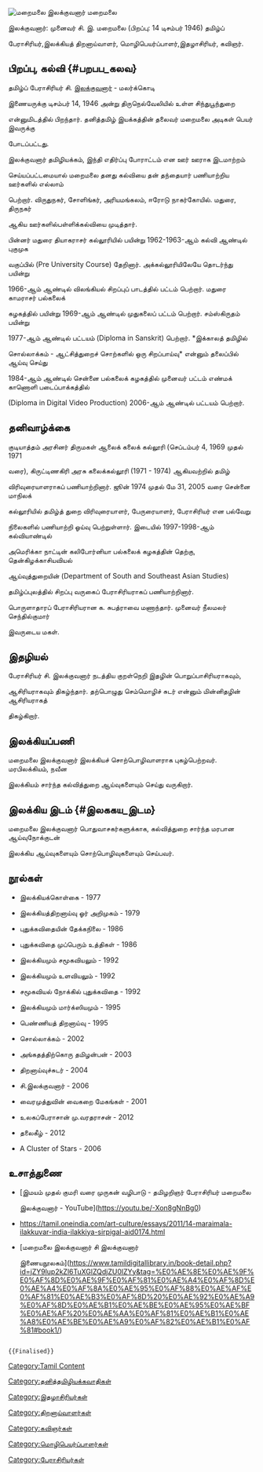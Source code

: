 ![மறைமலை இலக்குவனார்](மறைமலை_இலக்குவனார்.jpg "மறைமலை இலக்குவனார்") மறைமலை
இலக்குவனார்: முனைவர் சி. இ. மறைமலை (பிறப்பு: 14 டிசம்பர் 1946) தமிழ்ப்
பேராசிரியர்,இலக்கியத் திறனாய்வாளர், மொழிபெயர்ப்பாளர்,இதழாசிரியர், கவிஞர்.

## பிறப்பு, கல்வி {#பறபப_கலவ}

தமிழ்ப் பேராசிரியர் சி. [இலக்குவனார்](இலக்குவனார் "wikilink") - மலர்க்கொடி
இணையருக்கு டிசம்பர் 14, 1946 அன்று திருநெல்வேலியில் உள்ள சிந்துபூந்துறை
என்னுமிடத்தில் பிறந்தார். தனித்தமிழ் இயக்கத்தின் தலைவர் மறைமலை அடிகள் பெயர் இவருக்கு
போடப்பட்டது.

இலக்குவனார் தமிழியக்கம், இந்தி எதிர்ப்பு போராட்டம் என ஊர் ஊராக இடமாற்றம்
செய்யப்பட்டமையால் மறைமலை தனது கல்வியை தன் தந்தையார் பணியாற்றிய ஊர்களில் எல்லாம்
பெற்றார். விருதுநகர், சோளிங்கர், அரியமங்கலம், ஈரோடு நாகர்கோயில். மதுரை, திருநகர்
ஆகிய ஊர்களில்பள்ளிக்கல்வியை முடித்தார்.

பின்னர் மதுரை தியாகராசர் கல்லூரியில் பயின்று 1962-1963-ஆம் கல்வி ஆண்டில் புகுமுக
வகுப்பில் (Pre University Course) தேறினார். அக்கல்லூரியிலேயே தொடர்ந்து பயின்று
1966-ஆம் ஆண்டில் விலங்கியல் சிறப்புப் பாடத்தில் பட்டம் பெற்றார். மதுரை காமராசர் பல்கலைக்
கழகத்தில் பயின்று 1969-ஆம் ஆண்டில் முதுகலைப் பட்டம் பெற்றார். சம்ஸ்கிருதம் பயின்று
1977-ஆம் ஆண்டில் பட்டயம் (Diploma in Sanskrit) பெற்றார். *இக்காலத் தமிழில்
சொல்லாக்கம் - ஆட்சித்துறைச் சொற்களில் ஒரு சிறப்பாய்வு* என்னும் தலைப்பில் ஆய்வு செய்து
1984-ஆம் ஆண்டில் சென்னை பல்கலைக் கழகத்தில் முனைவர் பட்டம் எண்மக் காணொளி படைப்பாக்கத்தில்
(Diploma in Digital Video Production) 2006-ஆம் ஆண்டில் பட்டயம் பெற்றார்.

## தனிவாழ்க்கை

குடியாத்தம் அரசினர் திருமகள் ஆலைக் கலைக் கல்லூரி (செப்டம்பர் 4, 1969 முதல் 1971
வரை), கிருட்டிணகிரி அரசு கலைக்கல்லூரி (1971 - 1974) ஆகியவற்றில் தமிழ்
விரிவுரையாளராகப் பணியாற்றினார். ஜூன் 1974 முதல் மே 31, 2005 வரை சென்னை மாநிலக்
கல்லூரியில் தமிழ்த் துறை விரிவுரையாளர், பேருரையாளர், பேராசிரியர் என பல்வேறு
நிலைகளில் பணியாற்றி ஓய்வு பெற்றுள்ளார். இடையில் 1997-1998-ஆம் கல்வியாண்டில்
அமெரிக்கா நாட்டின் கலிபோர்னியா பல்கலைக் கழகத்தின் தெற்கு, தென்கிழக்காசியவியல்
ஆய்வுத்துறையின் (Department of South and Southeast Asian Studies)
தமிழ்ப்புலத்தில் சிறப்பு வருகைப் பேராசிரியராகப் பணியாற்றினார்.

பொருளாதாரப் பேராசிரியரான க. சுபத்ராவை மணாந்தார். முனைவர் நீலமலர் செந்தில்குமார்
இவருடைய மகள்.

## இதழியல்

பேராசிரியர் சி. இலக்குவனார் நடத்திய குறள்நெறி இதழின் பொறுப்பாசிரியராகவும்,
ஆசிரியராகவும் திகழ்ந்தார். தற்பொழுது செம்மொழிச் சுடர் என்னும் மின்னிதழின் ஆசிரியராகத்
திகழ்கிறார்.

## இலக்கியப்பணி

மறைமலை இலக்குவனார் இலக்கியச் சொற்பொழிவாளராக புகழ்பெற்றவர். மரபிலக்கியம், நவீன
இலக்கியம் சார்ந்த கல்வித்துறை ஆய்வுகளையும் செய்து வருகிறார்.

## இலக்கிய இடம் {#இலககய_இடம}

மறைமலை இலக்குவனார் பொதுவாசகர்களுக்காக, கல்வித்துறை சார்ந்த மரபான ஆய்வுநோக்குடன்
இலக்கிய ஆய்வுகளையும் சொற்பொழிவுகளையும் செய்பவர்.

## நூல்கள்

-   இலக்கியக்கொள்கை - 1977
-   இலக்கியத்திறனாய்வு ஓர் அறிமுகம் - 1979
-   புதுக்கவிதையின் தேக்கநிலை - 1986
-   புதுக்கவிதை முப்பெரும் உத்திகள் - 1986
-   இலக்கியமும் சமூகவியலும் - 1992
-   இலக்கியமும் உளவியலும் - 1992
-   சமூகவியல் நோக்கில் புதுக்கவிதை - 1992
-   இலக்கியமும் மார்க்ஸியமும் - 1995
-   பெண்ணியத் திறனாய்வு - 1995
-   சொல்லாக்கம் - 2002
-   அங்கதத்திற்கொரு தமிழன்பன் - 2003
-   திறனாய்வுச்சுடர் - 2004
-   சி.இலக்குவனார் - 2006
-   வைரமுத்துவின் வைகறை மேகங்கள் - 2001
-   உலகப்பேராசான் மு.வரதராசன் - 2012
-   தலைகீழ் - 2012
-   A Cluster of Stars - 2006

## உசாத்துணை

-   [இமயம் முதல் குமரி வரை முருகன் வழிபாடு - தமிழறிஞர் பேராசிரியர் மறைமலை
    இலக்குவனார் - YouTube](https://youtu.be/-Xon8gNnBg0)
-   <https://tamil.oneindia.com/art-culture/essays/2011/14-maraimala-ilakkuvar-india-ilakkiya-sirpigal-aid0174.html>
-   [மறைமலை இலக்குவனார் சி இலக்குவனார்
    இணையநூலகம்](https://www.tamildigitallibrary.in/book-detail.php?id=jZY9lup2kZl6TuXGlZQdjZU0lZYy&tag=%E0%AE%8E%E0%AE%9F%E0%AF%8D%E0%AE%9F%E0%AF%81%E0%AE%A4%E0%AF%8D%E0%AE%A4%E0%AF%8A%E0%AE%95%E0%AF%88%E0%AE%AF%E0%AF%81%E0%AE%B3%E0%AF%8D%20%E0%AE%92%E0%AE%A9%E0%AF%8D%E0%AE%B1%E0%AE%BE%E0%AE%95%E0%AE%BF%E0%AE%AF%20%E0%AE%AA%E0%AF%81%E0%AE%B1%E0%AE%A8%E0%AE%BE%E0%AE%A9%E0%AF%82%E0%AE%B1%E0%AF%81#book1/)

```{=mediawiki}
{{Finalised}}
```
[Category:Tamil Content](Category:Tamil_Content "wikilink")
[Category:தனித்தமிழியக்கவாதிகள்](Category:தனித்தமிழியக்கவாதிகள் "wikilink")
[Category:இதழாசிரியர்கள்](Category:இதழாசிரியர்கள் "wikilink")
[Category:திறனாய்வாளர்கள்](Category:திறனாய்வாளர்கள் "wikilink")
[Category:கவிஞர்கள்](Category:கவிஞர்கள் "wikilink")
[Category:மொழிபெயர்ப்பாளர்கள்](Category:மொழிபெயர்ப்பாளர்கள் "wikilink")
[Category:பேராசிரியர்கள்](Category:பேராசிரியர்கள் "wikilink")
